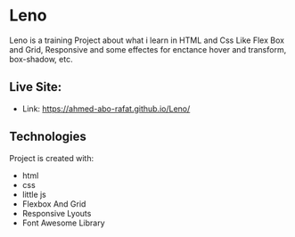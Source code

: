 # Leno
Leno is a training Project about what i learn in HTML and Css Like Flex Box and Grid, Responsive and some effectes for enctance hover and transform, box-shadow, etc.

## Live Site:  
   - Link: <https://ahmed-abo-rafat.github.io/Leno/>

## Technologies
Project is created with:
   - html
   - css
   - little js
   - Flexbox And Grid
   - Responsive Lyouts
   - Font Awesome Library
   

